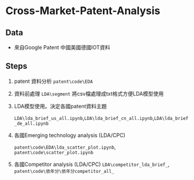 # Cross-Market-Patent-Analysis

## Data

- 來自Google Patent 中國美國德國IOT資料

## Steps
1. patent 資料分析 `patent\code\EDA`
2. 資料前處理 `LDA\segment` 將csv檔處理成txt格式方便LDA模型使用
3. LDA模型使用。決定各國patent資料主題
    
    `LDA\lda_brief_us_all.ipynb`,`LDA\lda_brief_cn_all.ipynb`,`LDA\lda_brief_de_all.ipynb`
    
4. 各國Emerging technology analysis (LDA/CPC) 
    
    `patent\code\EDA\lda_scatter_plot.ipynb`, `patent\code\scatter_plot.ipynb`
    
5. 各國Competitor analysis (LDA/CPC) 
    `LDA\competitor_lda_brief_`, `patent\code\依年分\依年分competitor_all_`
